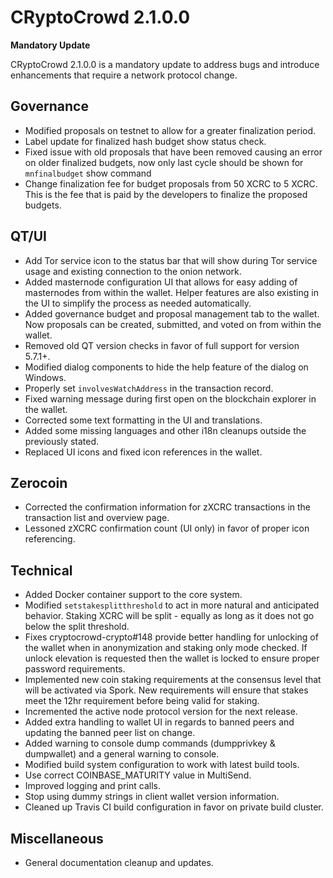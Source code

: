# CRyptoCrowd 2.1.0.0

__Mandatory Update__

CRyptoCrowd 2.1.0.0 is a mandatory update to address bugs and introduce enhancements that require a network protocol change.

## Governance
- Modified proposals on testnet to allow for a greater finalization period. 
- Label update for finalized hash budget show status check.
- Fixed issue with old proposals that have been removed causing an error on older finalized budgets, now only last cycle should be shown for `mnfinalbudget` show command
- Change finalization fee for budget proposals from 50 XCRC to 5 XCRC.  This is the fee that is paid by the developers to finalize the proposed budgets. 

## QT/UI
- Add Tor service icon to the status bar that will show during Tor service usage and existing connection to the onion network.
- Added masternode configuration UI that allows for easy adding of masternodes from within the wallet.  Helper features are also existing in the UI to simplify the process as needed automatically.
- Added governance budget and proposal management tab to the wallet.  Now proposals can be created, submitted, and voted on from within the wallet.
- Removed old QT version checks in favor of full support for version 5.7.1+.
- Modified dialog components to hide the help feature of the dialog on Windows.
- Properly set `involvesWatchAddress` in the transaction record. 
- Fixed warning message during first open on the blockchain explorer in the wallet. 
- Corrected some text formatting in the UI and translations.
- Added some missing languages and other i18n cleanups outside the previously stated.
- Replaced UI icons and fixed icon references in the wallet.

## Zerocoin
- Corrected the confirmation information for zXCRC transactions in the transaction list and overview page.
- Lessoned zXCRC confirmation count (UI only) in favor of proper icon referencing. 


## Technical
- Added Docker container support to the core system.
- Modified `setstakesplitthreshold` to act in more natural and anticipated behavior.  Staking XCRC will be split - equally as long as it does not go below the split threshold.  
- Fixes cryptocrowd-crypto#148 provide better handling for unlocking of the wallet when in anonymization and staking only mode checked.  If unlock elevation is requested then the wallet is locked to ensure proper password requirements.
- Implemented new coin staking requirements at the consensus level that will be activated via Spork.  New requirements will ensure that stakes meet the 12hr requirement before being valid for staking.
- Incremented the active node protocol version for the next release.
- Added extra handling to wallet UI in regards to banned peers and updating the banned peer list on change.
- Added warning to console dump commands (dumpprivkey & dumpwallet) and a general warning to console.
- Modified build system configuration to work with latest build tools.
- Use correct COINBASE_MATURITY value in MultiSend.
- Improved logging and print calls.
- Stop using dummy strings in client wallet version information.
- Cleaned up Travis CI build configuration in favor on private build cluster. 

## Miscellaneous
- General documentation cleanup and updates.